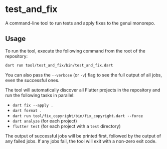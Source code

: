 # test_and_fix

A command-line tool to run tests and apply fixes to the genui monorepo.

## Usage

To run the tool, execute the following command from the root of the repository:

```bash
dart run tool/test_and_fix/bin/test_and_fix.dart
```

You can also pass the `--verbose` (or `-v`) flag to see the full output of all jobs, even the successful ones.

The tool will automatically discover all Flutter projects in the repository and run the following tasks in parallel:

-   `dart fix --apply .`
-   `dart format .`
-   `dart run tool/fix_copyright/bin/fix_copyright.dart --force`
-   `dart analyze` (for each project)
-   `flutter test` (for each project with a `test` directory)

The output of successful jobs will be printed first, followed by the output of any failed jobs. If any jobs fail, the tool will exit with a non-zero exit code.